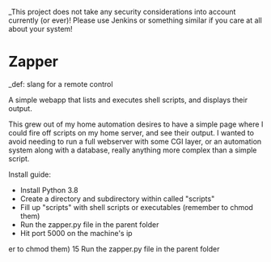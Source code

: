 _This project does not take any security considerations into account currently (or ever)! Please use Jenkins or something similar if you care at all about your system!


# Zapper
_def: slang for a remote control

A simple webapp that lists and executes shell scripts, and displays their output.

This grew out of my home automation desires to have a simple page where I could fire off scripts on my home server, and see their output. I wanted to avoid needing to run a full webserver with some CGI layer, or an automation system along with a database, really anything more complex than a simple script. 

Install guide:
- Install Python 3.8
- Create a directory and subdirectory within called "scripts"
- Fill up "scripts" with shell scripts or executables (remember to chmod them)
- Run the zapper.py file in the parent folder
- Hit port 5000 on the machine's ip



er to chmod them)
15
Run the zapper.py file in the parent folder
